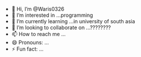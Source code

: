 - 👋 Hi, I’m @Waris0326
- 👀 I’m interested in ...programming
- 🌱 I’m currently learning ...in university of south asia
- 💞️ I’m looking to collaborate on ...????????
- 📫 How to reach me ...
- 😄 Pronouns: ...
- ⚡ Fun fact: ...

<!---
Waris0326/Waris0326 is a ✨ special ✨ repository because its `README.md` (this file) appears on your GitHub profile.
You can click the Preview link to take a look at your changes.
--->

